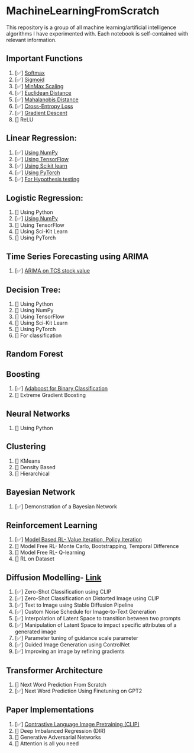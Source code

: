 # MachineLearningFromScratch
This repository is a group of all machine learning/artificial intelligence algorithms I have experimented with. Each notebook is self-contained with relevant information.

## Important Functions
1. [✅] [Softmax](https://github.com/IrishMehta/MachineLearningFromScratch/blob/main/Important_functions.ipynb)  
2. [✅] [Sigmoid](https://github.com/IrishMehta/MachineLearningFromScratch/blob/main/Important_functions.ipynb)
3. [✅] [MinMax Scaling](https://github.com/IrishMehta/MachineLearningFromScratch/blob/main/Important_functions.ipynb)
4. [✅] [Euclidean Distance](https://github.com/IrishMehta/MachineLearningFromScratch/blob/main/Important_functions.ipynb)
5. [✅] [Mahalanobis Distance](https://github.com/IrishMehta/MachineLearningFromScratch/blob/main/Important_functions.ipynb)
6. [✅] [Cross-Entropy Loss](https://github.com/IrishMehta/MachineLearningFromScratch/blob/main/Important_functions.ipynb)
7. [✅] [Gradient Descent](https://github.com/IrishMehta/MachineLearningFromScratch/blob/main/Important_functions.ipynb)
8. [] ReLU

## Linear Regression:
1. [✅] [Using NumPy](https://github.com/IrishMehta/MachineLearningFromScratch/blob/main/Linear%20Regression%20With%20Regularization%20(Numpy).ipynb)
2. [✅] [Using TensorFlow](https://github.com/IrishMehta/MachineLearningFromScratch/blob/main/Linear%20Regression%20With%20Regularization%20(Tensorflow).ipynb)
3. [✅] [Using Scikit learn](https://github.com/IrishMehta/MachineLearningFromScratch/blob/main/Linear%20Regression%20With%20Regularization%20(Scikit%20Learn).ipynb)
4. [✅] [Using PyTorch](https://github.com/IrishMehta/MachineLearningFromScratch/blob/main/Linear%20Regression%20With%20Regularization%20(PyTorch).ipynb)
5. [✅] [For Hypothesis testing](https://github.com/IrishMehta/MachineLearningFromScratch/blob/main/Hypothesis%20Testing%20Using%20Linear%20Regression.ipynb)

## Logistic Regression:
1. [] Using Python
2. [✅] [Using NumPy](https://github.com/IrishMehta/MachineLearningFromScratch/blob/main/Log%20Reg%20(NumPy).ipynb)
3. [] Using TensorFlow
4. [] Using Sci-Kit Learn
5. [] Using PyTorch

## Time Series Forecasting using ARIMA
1. [✅] [ARIMA on TCS stock value](https://github.com/IrishMehta/MachineLearningFromScratch/blob/main/ARIMA/ARIMA-%20TCS%20Stock%20Price%20Prediction.ipynb)

## Decision Tree:
1. [] Using Python
2. [] Using NumPy
3. [] Using TensorFlow
4. [] Using Sci-Kit Learn
5. [] Using PyTorch
6. [] For classification

## Random Forest

## Boosting
1. [✅] [Adaboost for Binary Classification](https://github.com/IrishMehta/MachineLearningFromScratch/blob/main/Adaboost%20Classification.ipynb)
2. [] Extreme Gradient Boosting

## Neural Networks
1. [] Using Python

## Clustering
1. [] KMeans
2. [] Density Based
3. [] Hierarchical

## Bayesian Network
1. [✅] Demonstration of a Bayesian Network

## Reinforcement Learning
1. [✅] [Model Based RL- Value Iteration, Policy Iteration ](https://github.com/IrishMehta/MachineLearningFromScratch/blob/main/Reinforcement%20Learning.ipynb)
2. [] Model Free RL- Monte Carlo, Bootstrapping, Temporal Difference
3. [] Model Free RL- Q-learning
4. [] RL on Dataset

## Diffusion Modelling- [Link](https://github.com/IrishMehta/MachineLearningFromScratch/blob/main/Diffusion%20Modeling/Diffusion%20Modelling.ipynb)
1. [✅] Zero-Shot Classification using CLIP
2. [✅] Zero-Shot Classification on Distorted Image using CLIP
3. [✅] Text to Image using Stable Diffusion Pipeline
4. [✅] Custom Noise Schedule for Image-to-Text Generation
5. [✅] Interpolation of Latent Space to transition between two prompts
5. [✅] Manipulation of Latent Space to impact specific attributes of a generated image
7. [✅] Parameter tuning of guidance scale parameter
8. [✅] Guided Image Generation using ControlNet
9. [✅] Improving an image by refining gradients

## Transformer Architecture
1. [] Next Word Prediction From Scratch
2. [✅] Next Word Prediction Using Finetuning on GPT2 

## Paper Implementations
1. [✅] [Contrastive Language Image Pretraining (CLIP)](https://github.com/IrishMehta/MachineLearningFromScratch/blob/main/CLIP%20for%20Image%20Classification.ipynb)
2. [] Deep Imbalanced Regression (DIR)
3. [] Generative Adversarial Networks
4. [] Attention is all you need

